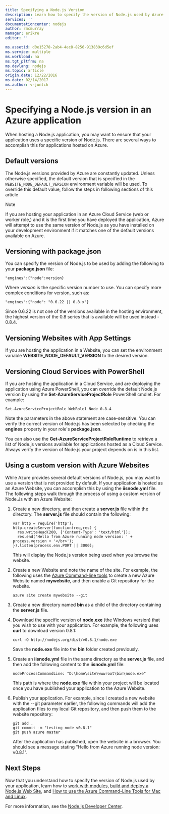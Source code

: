 ```yaml
---
title: Specifying a Node.js Version
description: Learn how to specify the version of Node.js used by Azure Web Sites and Cloud Services
services: ''
documentationcenter: nodejs
author: rmcmurray
manager: erikre
editor: ''

ms.assetid: d0e15278-2ab4-4ec8-8256-913839c6d5ef
ms.service: multiple
ms.workload: na
ms.tgt_pltfrm: na
ms.devlang: nodejs
ms.topic: article
origin.date: 12/22/2016
ms.date: 02/14/2017
ms.author: v-junlch
---
```


# Specifying a Node.js version in an Azure application
When hosting a Node.js application, you may want to ensure that your application uses a specific version of Node.js. There are several ways to accomplish this for applications hosted on Azure.

## Default versions
The Node.js versions provided by Azure are constantly updated. Unless otherwise specified, the default version that is specified in the `WEBSITE_NODE_DEFAULT_VERSION` environment variable will be used. To override this default value, follow the steps in following sections of this article

> [!NOTE]
> If you are hosting your application in an Azure Cloud Service (web or worker role,) and it is the first time you have deployed the application, Azure will attempt to use the same version of Node.js as you have installed on your development environment if it matches one of the default versions available on Azure.
>
>

## Versioning with package.json
You can specify the version of Node.js to be used by adding the following to your **package.json** file:

```
"engines":{"node":version}
```

Where *version* is the specific version number to use. You can specify more complex conditions for version, such as:

```
"engines":{"node": "0.6.22 || 0.8.x"}
```

Since 0.6.22 is not one of the versions available in the hosting environment, the highest version of the 0.8 series that is available will be used instead - 0.8.4.

## Versioning Websites with App Settings
If you are hosting the application in a Website, you can set the environment variable **WEBSITE_NODE_DEFAULT_VERSION** to the desired version.

## Versioning Cloud Services with PowerShell
If you are hosting the application in a Cloud Service, and are deploying the application using Azure PowerShell, you can override the default Node.js version by using the **Set-AzureServiceProjectRole** PowerShell cmdlet. For example:

```
Set-AzureServiceProjectRole WebRole1 Node 0.8.4
```

Note the parameters in the above statement are case-sensitive.  You can verify the correct version of Node.js has been selected by checking the **engines** property in your role's **package.json**.

You can also use the **Get-AzureServiceProjectRoleRuntime** to retrieve a list of Node.js versions available for applications hosted as a Cloud Service.  Always verify the version of Node.js your project depends on is in this list.

## Using a custom version with Azure Websites
While Azure provides several default versions of Node.js, you may want to use a version that is not provided by default. If your application is hosted as an Azure Website, you can accomplish this by using the **iisnode.yml** file. The following steps walk through the process of using a custom version of Node.Js with an Azure Website:

1. Create a new directory, and then create a **server.js** file within the directory. The **server.js** file should contain the following:

    ```
    var http = require('http');
    http.createServer(function(req,res) {
      res.writeHead(200, {'Content-Type': 'text/html'});
      res.end('Hello from Azure running node version: ' + process.version + '</br>');
    }).listen(process.env.PORT || 3000);
    ```

    This will display the Node.js version being used when you browse the website.
2. Create a new Website and note the name of the site. For example, the following uses the [Azure Command-line tools] to create a new Azure Website named **mywebsite**, and then enable a Git repository for the website.

    ```
    azure site create mywebsite --git
    ```
3. Create a new directory named **bin** as a child of the directory containing the **server.js** file.
4. Download the specific version of **node.exe** (the Windows version) that you wish to use with your application. For example, the following uses **curl** to download version 0.8.1:

    ```
    curl -O http://nodejs.org/dist/v0.8.1/node.exe
    ```

    Save the **node.exe** file into the **bin** folder created previously.
5. Create an **iisnode.yml** file in the same directory as the **server.js** file, and then add the following content to the **iisnode.yml** file:

    ```
    nodeProcessCommandLine: "D:\home\site\wwwroot\bin\node.exe"
    ```

    This path is where the **node.exe** file within your project will be located once you have published your application to the Azure Website.
6. Publish your application. For example, since I created a new website with the --git parameter earlier, the following commands will add the application files to my local Git repository, and then push them to the website repository:

    ```
    git add .
    git commit -m "testing node v0.8.1"
    git push azure master
    ```

    After the application has published, open the website in a browser. You should see a message stating "Hello from Azure running node version: v0.8.1".

## Next Steps
Now that you understand how to specify the version of Node.js used by your application, learn how to [work with modules], [build and deploy a Node.js Web Site](./app-service-web/web-sites-nodejs-develop-deploy-mac.md), and [How to use the Azure Command-Line Tools for Mac and Linux].

For more information, see the [Node.js Developer Center](/develop/nodejs/).

[How to use the Azure Command-Line Tools for Mac and Linux]:./xplat-cli-install.md
[Azure Command-line tools]:./xplat-cli-install.md
[work with modules]:./nodejs-use-node-modules-azure-apps.md
[build and deploy a Node.js Web Site]:./app-service-web/web-sites-nodejs-develop-deploy-mac.md